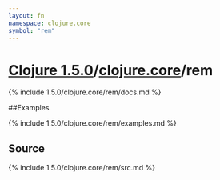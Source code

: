```yaml
---
layout: fn
namespace: clojure.core
symbol: "rem"
---
```


# [Clojure 1.5.0](../../)/[clojure.core](../)/rem

{% include 1.5.0/clojure.core/rem/docs.md %}

##Examples

{% include 1.5.0/clojure.core/rem/examples.md %}
## Source
{% include 1.5.0/clojure.core/rem/src.md %}

